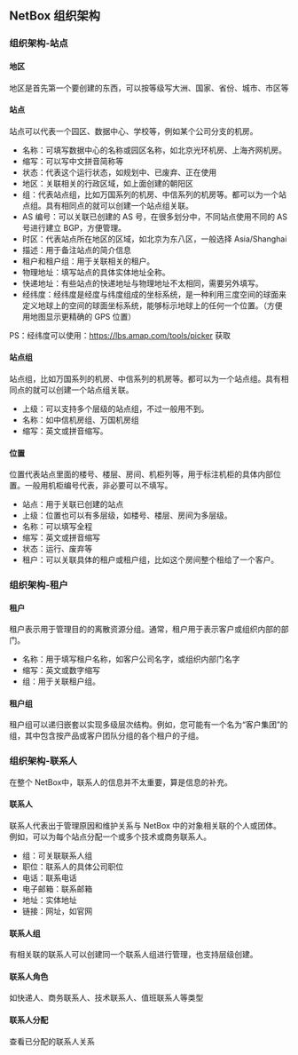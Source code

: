 ## NetBox 组织架构

### 组织架构-站点

#### 地区

地区是首先第一个要创建的东西，可以按等级写大洲、国家、省份、城市、市区等

#### 站点

站点可以代表一个园区、数据中心、学校等，例如某个公司分支的机房。

- 名称：可填写数据中心的名称或园区名称，如北京光环机房、上海齐网机房。
- 缩写：可以写中文拼音简称等
- 状态：代表这个运行状态，如规划中、已废弃、正在使用
- 地区：关联相关的行政区域，如上面创建的朝阳区
- 组：代表站点组，比如万国系列的机房、中信系列的机房等。都可以为一个站点组。具有相同点的就可以创建一个站点组关联。
- AS 编号：可以关联已创建的 AS 号，在很多划分中，不同站点使用不同的 AS 号进行建立 BGP，方便管理。
- 时区：代表站点所在地区的区域，如北京为东八区，一般选择 Asia/Shanghai
- 描述：用于备注站点的简介信息
- 租户和租户组：用于关联相关的租户。
- 物理地址：填写站点的具体实体地址全称。
- 快递地址：有些站点的快递地址与物理地址不太相同，需要另外填写。
- 经纬度：经纬度是经度与纬度组成的坐标系统，是一种利用三度空间的球面来定义地球上的空间的球面坐标系统，能够标示地球上的任何一个位置。（方便用地图显示更精确的 GPS 位置）

PS：经纬度可以使用：https://lbs.amap.com/tools/picker 获取

#### 站点组

站点组，比如万国系列的机房、中信系列的机房等。都可以为一个站点组。具有相同点的就可以创建一个站点组关联。

- 上级：可以支持多个层级的站点组，不过一般用不到。
- 名称：如中信机房组、万国机房组
- 缩写：英文或拼音缩写。

#### 位置

位置代表站点里面的楼号、楼层、房间、机柜列等，用于标注机柜的具体内部位置。一般用机柜编号代表，非必要可以不填写。

- 站点：用于关联已创建的站点
- 上级：位置也可以有多层级，如楼号、楼层、房间为多层级。
- 名称：可以填写全程
- 缩写：英文或拼音缩写
- 状态：运行、废弃等
- 租户：可以关联具体的租户或租户组，比如这个房间整个租给了一个客户。

### 组织架构-租户

#### 租户

租户表示用于管理目的的离散资源分组。通常，租户用于表示客户或组织内部的部门。

- 名称：用于填写租户名称，如客户公司名字，或组织内部门名字
- 缩写：英文或数字缩写
- 组：用于关联租户组。

#### 租户组

租户组可以递归嵌套以实现多级层次结构。例如，您可能有一个名为“客户集团”的组，其中包含按产品或客户团队分组的各个租户的子组。

### 组织架构-联系人

在整个 NetBox中，联系人的信息并不太重要，算是信息的补充。

#### 联系人

联系人代表出于管理原因和维护关系与 NetBox 中的对象相关联的个人或团体。例如，可以为每个站点分配一个或多个技术或商务联系人。

- 组：可关联联系人组
- 职位：联系人的具体公司职位
- 电话：联系电话
- 电子邮箱：联系邮箱
- 地址：实体地址
- 链接：网址，如官网

#### 联系人组

有相关联的联系人可以创建同一个联系人组进行管理，也支持层级创建。

#### 联系人角色

如快递人、商务联系人、技术联系人、值班联系人等类型

#### 联系人分配

查看已分配的联系人关系



